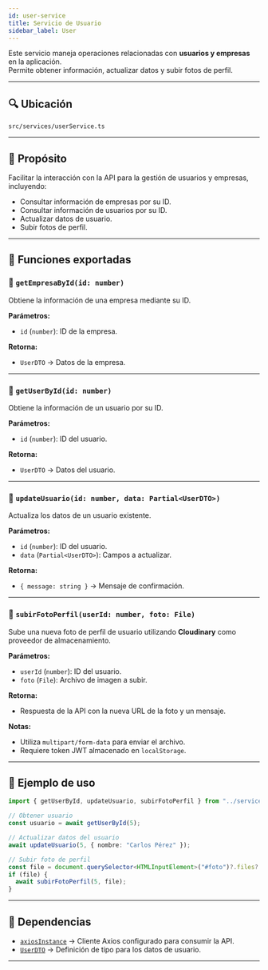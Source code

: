 ```yaml
---
id: user-service
title: Servicio de Usuario
sidebar_label: User
---
```


Este servicio maneja operaciones relacionadas con **usuarios y empresas** en la aplicación.  
Permite obtener información, actualizar datos y subir fotos de perfil.

---

## 🔍 Ubicación
`src/services/userService.ts`

---

## 📌 Propósito
Facilitar la interacción con la API para la gestión de usuarios y empresas, incluyendo:

- Consultar información de empresas por su ID.
- Consultar información de usuarios por su ID.
- Actualizar datos de usuario.
- Subir fotos de perfil.

---

## 🧰 Funciones exportadas

### 🔹 `getEmpresaById(id: number)`
Obtiene la información de una empresa mediante su ID.

**Parámetros:**  
- `id` (`number`): ID de la empresa.

**Retorna:**  
- `UserDTO` → Datos de la empresa.

---

### 🔹 `getUserById(id: number)`
Obtiene la información de un usuario por su ID.

**Parámetros:**  
- `id` (`number`): ID del usuario.

**Retorna:**  
- `UserDTO` → Datos del usuario.

---

### 🔹 `updateUsuario(id: number, data: Partial<UserDTO>)`
Actualiza los datos de un usuario existente.

**Parámetros:**  
- `id` (`number`): ID del usuario.  
- `data` (`Partial<UserDTO>`): Campos a actualizar.

**Retorna:**  
- `{ message: string }` → Mensaje de confirmación.

---

### 🔹 `subirFotoPerfil(userId: number, foto: File)`
Sube una nueva foto de perfil de usuario utilizando **Cloudinary** como proveedor de almacenamiento.

**Parámetros:**  
- `userId` (`number`): ID del usuario.  
- `foto` (`File`): Archivo de imagen a subir.

**Retorna:**  
- Respuesta de la API con la nueva URL de la foto y un mensaje.

**Notas:**  
- Utiliza `multipart/form-data` para enviar el archivo.  
- Requiere token JWT almacenado en `localStorage`.

---

## 📌 Ejemplo de uso

```ts
import { getUserById, updateUsuario, subirFotoPerfil } from "../services/userService";

// Obtener usuario
const usuario = await getUserById(5);

// Actualizar datos del usuario
await updateUsuario(5, { nombre: "Carlos Pérez" });

// Subir foto de perfil
const file = document.querySelector<HTMLInputElement>("#foto")?.files?.[0];
if (file) {
  await subirFotoPerfil(5, file);
}
````

---

## 🔗 Dependencias

* [`axiosInstance`](../utils/axiosInstance) → Cliente Axios configurado para consumir la API.
* [`UserDTO`](../types/UserDTO) → Definición de tipo para los datos de usuario.

---